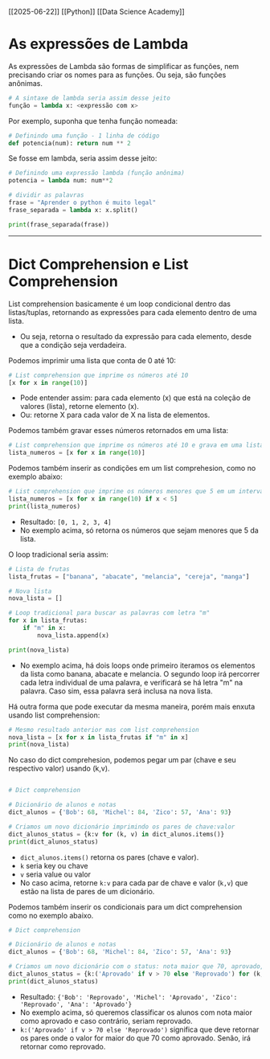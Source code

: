 [[2025-06-22]]
[[Python]]
[[Data Science Academy]]

# As expressões de Lambda

As expressões de Lambda são formas de simplificar as funções, nem precisando criar os nomes para as funções. Ou seja, são funções anônimas.

```python
# A sintaxe de lambda seria assim desse jeito
função = lambda x: <expressão com x>
```

Por exemplo, suponha que tenha função nomeada:
```python
# Definindo uma função - 1 linha de código
def potencia(num): return num ** 2
```

Se fosse em lambda, seria assim desse jeito:
```python
# Definindo uma expressão lambda (função anônima)
potencia = lambda num: num**2
```

```python
# dividir as palavras
frase = "Aprender o python é muito legal"
frase_separada = lambda x: x.split()

print(frase_separada(frase))
```


___
# Dict Comprehension e List Comprehension

List comprehension basicamente é um loop condicional dentro das listas/tuplas, retornando as expressões para cada elemento dentro de uma lista.
- Ou seja, retorna o resultado da expressão para cada elemento, desde que a condição seja verdadeira.

Podemos imprimir uma lista que conta de 0 até 10:
```python
# List comprehension que imprime os números até 10
[x for x in range(10)]
```
- Pode entender assim: para cada elemento (x) que está na coleção de valores (lista), retorne elemento (x).
- Ou: retorne X para cada valor de X na lista de elementos.

Podemos também gravar esses números retornados em uma lista:
```python
# List comprehension que imprime os números até 10 e grava em uma lista Python
lista_numeros = [x for x in range(10)]
```

Podemos também inserir as condições em um list comprehesion, como no exemplo abaixo:
```python
# List comprehension que imprime os números menores que 5 em um intervalo de 1 a 10
lista_numeros = [x for x in range(10) if x < 5]
print(lista_numeros)
```
- Resultado: `[0, 1, 2, 3, 4]`
- No exemplo acima, só retorna os números que sejam menores que 5 da lista.

O loop tradicional seria assim:
```python
# Lista de frutas
lista_frutas = ["banana", "abacate", "melancia", "cereja", "manga"]

# Nova lista
nova_lista = []

# Loop tradicional para buscar as palavras com letra "m"
for x in lista_frutas:
    if "m" in x:
        nova_lista.append(x)

print(nova_lista)
```
- No exemplo acima, há dois loops onde primeiro iteramos os elementos da lista como banana, abacate e melancia. O segundo loop irá percorrer cada letra individual de uma palavra, e verificará se há letra "m" na palavra. Caso sim, essa palavra será inclusa na nova lista.

Há outra forma que pode executar da mesma maneira, porém mais enxuta usando list comprehension:
```python
# Mesmo resultado anterior mas com list comprehension
nova_lista = [x for x in lista_frutas if "m" in x]
print(nova_lista)
```


No caso do dict comprehesion, podemos pegar um par (chave e seu respectivo valor) usando (k,v).
```python

# Dict comprehension

# Dicionário de alunos e notas
dict_alunos = {'Bob': 68, 'Michel': 84, 'Zico': 57, 'Ana': 93}

# Criamos um novo dicionário imprimindo os pares de chave:valor
dict_alunos_status = {k:v for (k, v) in dict_alunos.items()}
print(dict_alunos_status)

```
- `dict_alunos.items()` retorna os pares (chave e valor).
- `k` seria key ou chave
- `v` seria value ou valor
- No caso acima, retorne `k:v` para cada par de chave e valor (`k,v`) que estão na lista de pares de um dicionário.

Podemos também inserir os condicionais para um dict comprehension como no exemplo abaixo.
```python
# Dict comprehension

# Dicionário de alunos e notas
dict_alunos = {'Bob': 68, 'Michel': 84, 'Zico': 57, 'Ana': 93}

# Criamos um novo dicionário com o status: nota maior que 70, aprovado, senão, reprovado
dict_alunos_status = {k:('Aprovado' if v > 70 else 'Reprovado') for (k, v) in dict_alunos.items()}
print(dict_alunos_status)
```
- Resultado: `{'Bob': 'Reprovado', 'Michel': 'Aprovado', 'Zico': 'Reprovado', 'Ana': 'Aprovado'}`
- No exemplo acima, só queremos classificar os alunos com nota maior como aprovado e caso contrário, seriam reprovado.
- `k:('Aprovado' if v > 70 else 'Reprovado')` significa que deve retornar os pares onde o valor for maior do que 70 como aprovado. Senão, irá retornar como reprovado.